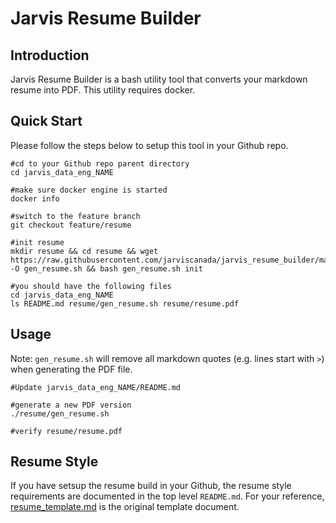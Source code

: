 # Jarvis Resume Builder

## Introduction

Jarvis Resume Builder is a bash utility tool that converts your markdown resume into PDF. This utility requires docker. 

## Quick Start 

Please follow the steps below to setup this tool in your Github repo. 

```
#cd to your Github repo parent directory
cd jarvis_data_eng_NAME

#make sure docker engine is started
docker info

#switch to the feature branch
git checkout feature/resume

#init resume
mkdir resume && cd resume && wget https://raw.githubusercontent.com/jarviscanada/jarvis_resume_builder/master/gen_resume.sh -O gen_resume.sh && bash gen_resume.sh init

#you should have the following files
cd jarvis_data_eng_NAME
ls README.md resume/gen_resume.sh resume/resume.pdf
```

## Usage

Note: `gen_resume.sh` will remove all markdown quotes (e.g. lines start with `>`) when generating the PDF file. 

```
#Update jarvis_data_eng_NAME/README.md

#generate a new PDF version
./resume/gen_resume.sh

#verify resume/resume.pdf
```

## Resume Style

If you have setsup the resume build in your Github, the resume style requirements are documented in the top level `README.md`. For your reference, [resume_template.md](./resume_template.md) is the original template document.
